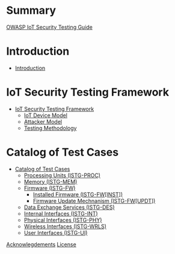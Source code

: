 # Summary

[OWASP IoT Security Testing Guide](./README.md)

# Introduction
- [Introduction](./01_introduction/README.md)


# IoT Security Testing Framework
- [IoT Security Testing Framework](./02_framework/README.md)
  - [IoT Device Model](./02_framework/device_model.md)
  - [Attacker Model](./02_framework/attacker_model.md)
  - [Testing Methodology](./02_framework/methodology.md)

# Catalog of Test Cases
- [Catalog of Test Cases](./03_test_cases/README.md)
  - [Processing Units (ISTG-PROC)](./03_test_cases/processing_units/README.md)
  - [Memory (ISTG-MEM)](./03_test_cases/memory/README.md)
  - [Firmware (ISTG-FW)](./03_test_cases/firmware/README.md)
    - [Installed Firmware (ISTG-FW[INST])](./03_test_cases/firmware/installed_firmware.md)
    - [Firmware Update Mechnanism (ISTG-FW[UPDT])](./03_test_cases/firmware/firmware_update_mechanism.md)
  - [Data Exchange Services (ISTG-DES)](./03_test_cases/data_exchange_services/README.md)
  - [Internal Interfaces (ISTG-INT)](./03_test_cases/internal_interfaces/README.md)
  - [Physical Interfaces (ISTG-PHY)](./03_test_cases/physical_interfaces/README.md)
  - [Wireless Interfaces (ISTG-WRLS)](./03_test_cases/wireless_interfaces/README.md)
  - [User Interfaces (ISTG-UI)](./03_test_cases/user_interfaces/README.md)

[Acknowlegdements](./acknowledgements.md)
[License](./LICENSE.md)

